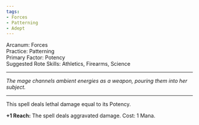 ```yaml
---
tags:
- Forces
- Patterning
- Adept
---
```


Arcanum: Forces\
Practice: Patterning\
Primary Factor: Potency\
Suggested Rote Skills: Athletics, Firearms, Science

---

_The mage channels ambient energies as a weapon, pouring them into her subject._

---

This spell deals lethal damage equal to its Potency.

**+1 Reach:** The spell deals aggravated damage. Cost: 1 Mana.